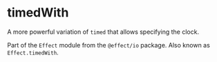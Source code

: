 # timedWith

A more powerful variation of `timed` that allows specifying the clock.

Part of the `Effect` module from the `@effect/io` package. Also known as `Effect.timedWith`.
